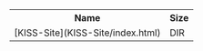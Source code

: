 <table>
<tr><th>Name</th><th>Size</th></tr>
<tr><td>
[KISS-Site](KISS-Site/index.html)
</td><td>DIR</td></tr>
</table>
